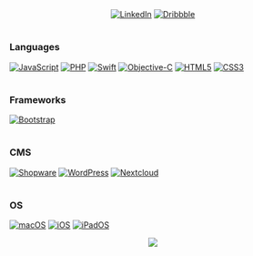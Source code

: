 
<div align="center"><a href="https://www.linkedin.com/in/dominikrieken" target="_blank"><img src="https://img.shields.io/badge/LinkedIn-blue?style=flat-square&logo=linkedin" alt="LinkedIn"></a> <a href="https://www.dribbble.com/drieken" target="_blank"><img src="https://img.shields.io/badge/dribbble-pink?style=flat-square&logo=dribbble" alt="Dribbble"></a></div>

#

### Languages
[![JavaScript](https://img.shields.io/badge/javascript-black?style=for-the-badge&logo=javascript)](https://github.com/drieken)
[![PHP](https://img.shields.io/badge/php-black?style=for-the-badge&logo=php)](https://github.com/drieken)
[![Swift](https://img.shields.io/badge/swift-black?style=for-the-badge&logo=swift)](https://github.com/drieken)
[![Objective-C](https://img.shields.io/badge/objective--c-black?style=for-the-badge&logo=objective--c)](https://github.com/drieken)
[![HTML5](https://img.shields.io/badge/html5-black?style=for-the-badge&logo=html5)](https://hub.docker.com/drieken)
[![CSS3](https://img.shields.io/badge/css3-black?style=for-the-badge&logo=css3)](https://hub.docker.com/drieken)

#

###  Frameworks
[![Bootstrap](https://img.shields.io/badge/bootstrap-black?style=for-the-badge&logo=bootstrap)](https://hub.docker.com/drieken)

#

### CMS
[![Shopware](https://img.shields.io/badge/shopware-black?style=for-the-badge&logo=shopware)](https://hub.docker.com/drieken)
[![WordPress](https://img.shields.io/badge/wordpress-black?style=for-the-badge&logo=wordpress)](https://hub.docker.com/drieken)
[![Nextcloud](https://img.shields.io/badge/nextcloud-black?style=for-the-badge&logo=nextcloud)](https://hub.docker.com/drieken)

#

### OS
[![macOS](https://img.shields.io/badge/macos-black?style=for-the-badge&logo=macos)](https://hub.docker.com/drieken)
[![iOS](https://img.shields.io/badge/ios-black?style=for-the-badge&logo=ios)](https://hub.docker.com/drieken)
[![iPadOS](https://img.shields.io/badge/ipados-black?style=for-the-badge&logo=ipados)](https://hub.docker.com/drieken)


<p align="center">
  <a href="https://github.com/drieken">
    <img src="https://komarev.com/ghpvc/?username=drieken&color=red&style=flat)" />
  </a>
</p>
